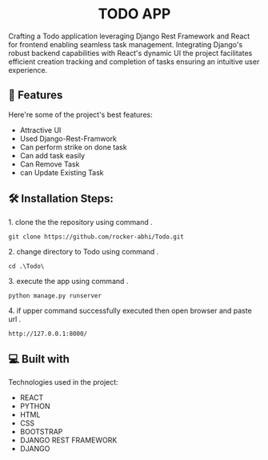 <h1 align="center" id="title">TODO APP</h1>

<p id="description">Crafting a Todo application leveraging Django Rest Framework and React for frontend enabling seamless task management. Integrating Django's robust backend capabilities with React's dynamic UI the project facilitates efficient creation tracking and completion of tasks ensuring an intuitive user experience.</p>

  
  
<h2>🧐 Features</h2>

Here're some of the project's best features:

*   Attractive UI
*   Used Django-Rest-Framwork
*   Can perform strike on done task
*   Can add task easily
*   Can Remove Task
*   can Update Existing Task

<h2>🛠️ Installation Steps:</h2>

<p>1. clone the the repository using command .</p>

```
git clone https://github.com/rocker-abhi/Todo.git
```

<p>2. change directory to Todo using command .</p>

```
cd .\Todo\
```

<p>3. execute the app using command .</p>

```
python manage.py runserver
```

<p>4. if upper command successfully executed then open browser and paste url .</p>

```
http://127.0.0.1:8000/
```

  
  
<h2>💻 Built with</h2>

Technologies used in the project:

*   REACT
*   PYTHON
*   HTML
*   CSS
*   BOOTSTRAP
*   DJANGO REST FRAMEWORK
*   DJANGO